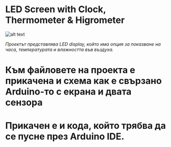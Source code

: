 # LED Screen with Clock, Thermometer & Higrometer 

![alt text](https://ibb.co/S7xqLMb)

*Проектът представлява LED display, който има опция за показване на часа, температурата и влажността във въздуха.*

# Към файловете на проекта е прикачена и схема как е свързано Arduino-то с екрана и двата сензора

# Прикачен е и кода, който трябва да се пусне през Arduino IDE.
